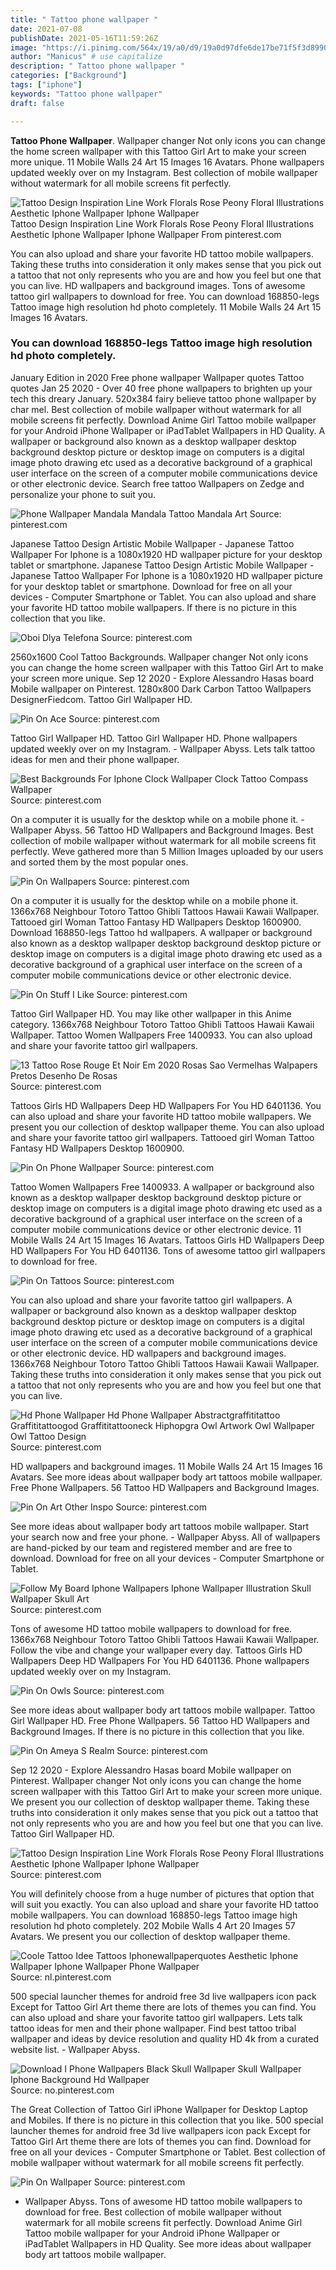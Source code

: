 ```yaml
---
title: " Tattoo phone wallpaper "
date: 2021-07-08
publishDate: 2021-05-16T11:59:26Z
image: "https://i.pinimg.com/564x/19/a0/d9/19a0d97dfe6de17be71f5f3d89902943.jpg"
author: "Manicus" # use capitalize
description: " Tattoo phone wallpaper "
categories: ["Background"]
tags: ["iphone"]
keywords: "Tattoo phone wallpaper"
draft: false

---
```



**Tattoo Phone Wallpaper**. Wallpaper changer Not only icons you can change the home screen wallpaper with this Tattoo Girl Art to make your screen more unique. 11 Mobile Walls 24 Art 15 Images 16 Avatars. Phone wallpapers updated weekly over on my Instagram. Best collection of mobile wallpaper without watermark for all mobile screens fit perfectly.

![Tattoo Design Inspiration Line Work Florals Rose Peony Floral Illustrations Aesthetic Iphone Wallpaper Iphone Wallpaper](https://i.pinimg.com/originals/20/be/be/20bebec68b8064621654a32410d17d75.png "Tattoo Design Inspiration Line Work Florals Rose Peony Floral Illustrations Aesthetic Iphone Wallpaper Iphone Wallpaper")
Tattoo Design Inspiration Line Work Florals Rose Peony Floral Illustrations Aesthetic Iphone Wallpaper Iphone Wallpaper From pinterest.com


You can also upload and share your favorite HD tattoo mobile wallpapers. Taking these truths into consideration it only makes sense that you pick out a tattoo that not only represents who you are and how you feel but one that you can live. HD wallpapers and background images. Tons of awesome tattoo girl wallpapers to download for free. You can download 168850-legs Tattoo image high resolution hd photo completely. 11 Mobile Walls 24 Art 15 Images 16 Avatars.

### You can download 168850-legs Tattoo image high resolution hd photo completely.

January Edition in 2020 Free phone wallpaper Wallpaper quotes Tattoo quotes Jan 25 2020 - Over 40 free phone wallpapers to brighten up your tech this dreary January. 520x384 fairy believe tattoo phone wallpaper by char mel. Best collection of mobile wallpaper without watermark for all mobile screens fit perfectly. Download Anime Girl Tattoo mobile wallpaper for your Android iPhone Wallpaper or iPadTablet Wallpapers in HD Quality. A wallpaper or background also known as a desktop wallpaper desktop background desktop picture or desktop image on computers is a digital image photo drawing etc used as a decorative background of a graphical user interface on the screen of a computer mobile communications device or other electronic device. Search free tattoo Wallpapers on Zedge and personalize your phone to suit you.


![Phone Wallpaper Mandala Mandala Tattoo Mandala Art](https://i.pinimg.com/originals/7b/cf/22/7bcf22476d69bc1e20a3f7608f342bd3.jpg "Phone Wallpaper Mandala Mandala Tattoo Mandala Art")
Source: pinterest.com

Japanese Tattoo Design Artistic Mobile Wallpaper - Japanese Tattoo Wallpaper For Iphone is a 1080x1920 HD wallpaper picture for your desktop tablet or smartphone. Japanese Tattoo Design Artistic Mobile Wallpaper - Japanese Tattoo Wallpaper For Iphone is a 1080x1920 HD wallpaper picture for your desktop tablet or smartphone. Download for free on all your devices - Computer Smartphone or Tablet. You can also upload and share your favorite HD tattoo mobile wallpapers. If there is no picture in this collection that you like.

![Oboi Dlya Telefona](https://i.pinimg.com/originals/de/24/21/de24214b43c09e5b384dd19ccc55a754.jpg "Oboi Dlya Telefona")
Source: pinterest.com

2560x1600 Cool Tattoo Backgrounds. Wallpaper changer Not only icons you can change the home screen wallpaper with this Tattoo Girl Art to make your screen more unique. Sep 12 2020 - Explore Alessandro Hasas board Mobile wallpaper on Pinterest. 1280x800 Dark Carbon Tattoo Wallpapers DesignerFiedcom. Tattoo Girl Wallpaper HD.

![Pin On Ace](https://i.pinimg.com/originals/7b/3a/13/7b3a13d4bb241751d16baca41354c773.jpg "Pin On Ace")
Source: pinterest.com

Tattoo Girl Wallpaper HD. Tattoo Girl Wallpaper HD. Phone wallpapers updated weekly over on my Instagram. - Wallpaper Abyss. Lets talk tattoo ideas for men and their phone wallpaper.

![Best Backgrounds For Iphone Clock Wallpaper Clock Tattoo Compass Wallpaper](https://i.pinimg.com/564x/4e/37/75/4e377556c109eb51b601be30dfa69a98.jpg "Best Backgrounds For Iphone Clock Wallpaper Clock Tattoo Compass Wallpaper")
Source: pinterest.com

On a computer it is usually for the desktop while on a mobile phone it. - Wallpaper Abyss. 56 Tattoo HD Wallpapers and Background Images. Best collection of mobile wallpaper without watermark for all mobile screens fit perfectly. Weve gathered more than 5 Million Images uploaded by our users and sorted them by the most popular ones.

![Pin On Wallpapers](https://i.pinimg.com/originals/27/d4/57/27d457872b7931074474d9478f834cdd.jpg "Pin On Wallpapers")
Source: pinterest.com

On a computer it is usually for the desktop while on a mobile phone it. 1366x768 Neighbour Totoro Tattoo Ghibli Tattoos Hawaii Kawaii Wallpaper. Tattooed girl Woman Tattoo Fantasy HD Wallpapers Desktop 1600900. Download 168850-legs Tattoo hd wallpapers. A wallpaper or background also known as a desktop wallpaper desktop background desktop picture or desktop image on computers is a digital image photo drawing etc used as a decorative background of a graphical user interface on the screen of a computer mobile communications device or other electronic device.

![Pin On Stuff I Like](https://i.pinimg.com/originals/ac/a8/75/aca8755cb572fb64b4680ff1af94b848.jpg "Pin On Stuff I Like")
Source: pinterest.com

Tattoo Girl Wallpaper HD. You may like other wallpaper in this Anime category. 1366x768 Neighbour Totoro Tattoo Ghibli Tattoos Hawaii Kawaii Wallpaper. Tattoo Women Wallpapers Free 1400933. You can also upload and share your favorite tattoo girl wallpapers.

![13 Tattoo Rose Rouge Et Noir Em 2020 Rosas Sao Vermelhas Walpapers Pretos Desenho De Rosas](https://i.pinimg.com/originals/3f/13/3f/3f133fd44b620be22890d7b1de60651f.jpg "13 Tattoo Rose Rouge Et Noir Em 2020 Rosas Sao Vermelhas Walpapers Pretos Desenho De Rosas")
Source: pinterest.com

Tattoos Girls HD Wallpapers Deep HD Wallpapers For You HD 6401136. You can also upload and share your favorite HD tattoo mobile wallpapers. We present you our collection of desktop wallpaper theme. You can also upload and share your favorite tattoo girl wallpapers. Tattooed girl Woman Tattoo Fantasy HD Wallpapers Desktop 1600900.

![Pin On Phone Wallpaper](https://i.pinimg.com/736x/68/6c/ee/686cee58d3fcab46cc68c45c91faa3e3.jpg "Pin On Phone Wallpaper")
Source: pinterest.com

Tattoo Women Wallpapers Free 1400933. A wallpaper or background also known as a desktop wallpaper desktop background desktop picture or desktop image on computers is a digital image photo drawing etc used as a decorative background of a graphical user interface on the screen of a computer mobile communications device or other electronic device. 11 Mobile Walls 24 Art 15 Images 16 Avatars. Tattoos Girls HD Wallpapers Deep HD Wallpapers For You HD 6401136. Tons of awesome tattoo girl wallpapers to download for free.

![Pin On Tattoos](https://i.pinimg.com/736x/12/34/89/123489952e2434076c44881843a3144d.jpg "Pin On Tattoos")
Source: pinterest.com

You can also upload and share your favorite tattoo girl wallpapers. A wallpaper or background also known as a desktop wallpaper desktop background desktop picture or desktop image on computers is a digital image photo drawing etc used as a decorative background of a graphical user interface on the screen of a computer mobile communications device or other electronic device. HD wallpapers and background images. 1366x768 Neighbour Totoro Tattoo Ghibli Tattoos Hawaii Kawaii Wallpaper. Taking these truths into consideration it only makes sense that you pick out a tattoo that not only represents who you are and how you feel but one that you can live.

![Hd Phone Wallpaper Hd Phone Wallpaper Abstractgraffititattoo Graffititattoogod Graffititattooneck Hiphopgra Owl Artwork Owl Wallpaper Owl Tattoo Design](https://i.pinimg.com/originals/8f/ca/9e/8fca9e34befdb357ebb889c0a9219059.jpg "Hd Phone Wallpaper Hd Phone Wallpaper Abstractgraffititattoo Graffititattoogod Graffititattooneck Hiphopgra Owl Artwork Owl Wallpaper Owl Tattoo Design")
Source: pinterest.com

HD wallpapers and background images. 11 Mobile Walls 24 Art 15 Images 16 Avatars. See more ideas about wallpaper body art tattoos mobile wallpaper. Free Phone Wallpapers. 56 Tattoo HD Wallpapers and Background Images.

![Pin On Art Other Inspo](https://i.pinimg.com/originals/98/94/4e/98944e9ac4ef91aaea3afe611341edc0.jpg "Pin On Art Other Inspo")
Source: pinterest.com

See more ideas about wallpaper body art tattoos mobile wallpaper. Start your search now and free your phone. - Wallpaper Abyss. All of wallpapers are hand-picked by our team and registered member and are free to download. Download for free on all your devices - Computer Smartphone or Tablet.

![Follow My Board Iphone Wallpapers Iphone Wallpaper Illustration Skull Wallpaper Skull Art](https://i.pinimg.com/736x/ca/59/93/ca59936c4c1f955424b8a370f941113a.jpg "Follow My Board Iphone Wallpapers Iphone Wallpaper Illustration Skull Wallpaper Skull Art")
Source: pinterest.com

Tons of awesome HD tattoo mobile wallpapers to download for free. 1366x768 Neighbour Totoro Tattoo Ghibli Tattoos Hawaii Kawaii Wallpaper. Follow the vibe and change your wallpaper every day. Tattoos Girls HD Wallpapers Deep HD Wallpapers For You HD 6401136. Phone wallpapers updated weekly over on my Instagram.

![Pin On Owls](https://i.pinimg.com/originals/10/eb/85/10eb852c57315984b3ef039bb1f5a51f.jpg "Pin On Owls")
Source: pinterest.com

See more ideas about wallpaper body art tattoos mobile wallpaper. Tattoo Girl Wallpaper HD. Free Phone Wallpapers. 56 Tattoo HD Wallpapers and Background Images. If there is no picture in this collection that you like.

![Pin On Ameya S Realm](https://i.pinimg.com/originals/62/90/d6/6290d64211a6da5edcdabff24627cbfd.jpg "Pin On Ameya S Realm")
Source: pinterest.com

Sep 12 2020 - Explore Alessandro Hasas board Mobile wallpaper on Pinterest. Wallpaper changer Not only icons you can change the home screen wallpaper with this Tattoo Girl Art to make your screen more unique. We present you our collection of desktop wallpaper theme. Taking these truths into consideration it only makes sense that you pick out a tattoo that not only represents who you are and how you feel but one that you can live. Tattoo Girl Wallpaper HD.

![Tattoo Design Inspiration Line Work Florals Rose Peony Floral Illustrations Aesthetic Iphone Wallpaper Iphone Wallpaper](https://i.pinimg.com/originals/20/be/be/20bebec68b8064621654a32410d17d75.png "Tattoo Design Inspiration Line Work Florals Rose Peony Floral Illustrations Aesthetic Iphone Wallpaper Iphone Wallpaper")
Source: pinterest.com

You will definitely choose from a huge number of pictures that option that will suit you exactly. You can also upload and share your favorite HD tattoo mobile wallpapers. You can download 168850-legs Tattoo image high resolution hd photo completely. 202 Mobile Walls 4 Art 20 Images 57 Avatars. We present you our collection of desktop wallpaper theme.

![Coole Tattoo Idee Tattoos Iphonewallpaperquotes Aesthetic Iphone Wallpaper Iphone Wallpaper Phone Wallpaper](https://i.pinimg.com/originals/03/fc/ff/03fcff432790a572345d2410b8c83ba9.jpg "Coole Tattoo Idee Tattoos Iphonewallpaperquotes Aesthetic Iphone Wallpaper Iphone Wallpaper Phone Wallpaper")
Source: nl.pinterest.com

500 special launcher themes for android free 3d live wallpapers icon pack Except for Tattoo Girl Art theme there are lots of themes you can find. You can also upload and share your favorite tattoo girl wallpapers. Lets talk tattoo ideas for men and their phone wallpaper. Find best tattoo tribal wallpaper and ideas by device resolution and quality HD 4k from a curated website list. - Wallpaper Abyss.

![Download I Phone Wallpapers Black Skull Wallpaper Skull Wallpaper Iphone Background Hd Wallpaper](https://i.pinimg.com/564x/6c/46/26/6c46266672f3e152e8b0742ea53cd5b5.jpg "Download I Phone Wallpapers Black Skull Wallpaper Skull Wallpaper Iphone Background Hd Wallpaper")
Source: no.pinterest.com

The Great Collection of Tattoo Girl iPhone Wallpaper for Desktop Laptop and Mobiles. If there is no picture in this collection that you like. 500 special launcher themes for android free 3d live wallpapers icon pack Except for Tattoo Girl Art theme there are lots of themes you can find. Download for free on all your devices - Computer Smartphone or Tablet. Best collection of mobile wallpaper without watermark for all mobile screens fit perfectly.

![Pin On Wallpaper](https://i.pinimg.com/564x/19/a0/d9/19a0d97dfe6de17be71f5f3d89902943.jpg "Pin On Wallpaper")
Source: pinterest.com

- Wallpaper Abyss. Tons of awesome HD tattoo mobile wallpapers to download for free. Best collection of mobile wallpaper without watermark for all mobile screens fit perfectly. Download Anime Girl Tattoo mobile wallpaper for your Android iPhone Wallpaper or iPadTablet Wallpapers in HD Quality. See more ideas about wallpaper body art tattoos mobile wallpaper.

